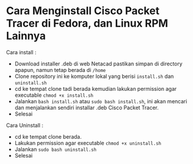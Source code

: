 # Cara Menginstall Cisco Packet Tracer di Fedora, dan Linux RPM Lainnya

Cara install :
- Download installer .deb di web Netacad pastikan simpan di directory apapun, namun tetap berada di `/home`
- Clone repository ini ke komputer lokal yang berisi `install.sh` dan `uninstall.sh`
- cd ke tempat clone tadi berada kemudian lakukan permission agar executable `chmod +x install.sh`
- Jalankan `bash install.sh` atau `sudo bash install.sh`, ini akan mencari dan menjalankan sendiri installar .deb Cisco Packet Tracer.
- Selesai


Cara Uninstall :

- cd ke tempat clone berada.
- Lakukan permission agar executable `chmod +x uninstall.sh`
- Jalankan `sudo bash uninstall.sh`
- Selesai
